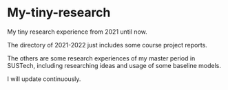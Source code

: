 # My-tiny-research
My tiny research experience from 2021 until now.

The directory of 2021-2022 just includes some course project reports.

The others are some research experiences of my master period in SUSTech, including researching ideas and usage of some baseline models.

I will update continuously.
